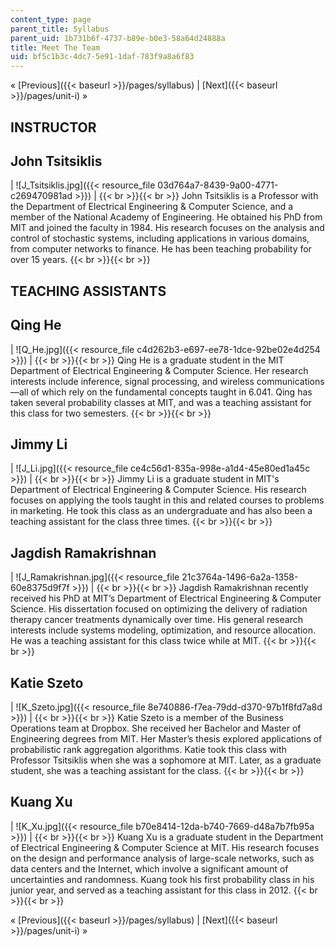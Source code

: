 ```yaml
---
content_type: page
parent_title: Syllabus
parent_uid: 1b731b6f-4737-b89e-b0e3-58a64d24888a
title: Meet The Team
uid: bf5c1b3c-4dc7-5e91-1daf-783f9a8a6f83
---
```


« [Previous]({{< baseurl >}}/pages/syllabus) | [Next]({{< baseurl >}}/pages/unit-i) »

INSTRUCTOR
----------

John Tsitsiklis
---------------

| ![J_Tsitsiklis.jpg]({{< resource_file 03d764a7-8439-9a00-4771-c269470981ad >}}) |  {{< br >}}{{< br >}} John Tsitsiklis is a Professor with the Department of Electrical Engineering & Computer Science, and a member of the National Academy of Engineering. He obtained his PhD from MIT and joined the faculty in 1984. His research focuses on the analysis and control of stochastic systems, including applications in various domains, from computer networks to finance. He has been teaching probability for over 15 years. {{< br >}}{{< br >}}  

  
TEACHING ASSISTANTS
----------------------

Qing He
-------

| ![Q_He.jpg]({{< resource_file c4d262b3-e697-ee78-1dce-92be02e4d254 >}}) |  {{< br >}}{{< br >}} Qing He is a graduate student in the MIT Department of Electrical Engineering & Computer Science. Her research interests include inference, signal processing, and wireless communications—all of which rely on the fundamental concepts taught in 6.041. Qing has taken several probability classes at MIT, and was a teaching assistant for this class for two semesters. {{< br >}}{{< br >}}  

Jimmy Li
--------

| ![J_Li.jpg]({{< resource_file ce4c56d1-835a-998e-a1d4-45e80ed1a45c >}}) |  {{< br >}}{{< br >}} Jimmy Li is a graduate student in MIT's Department of Electrical Engineering & Computer Science. His research focuses on applying the tools taught in this and related courses to problems in marketing. He took this class as an undergraduate and has also been a teaching assistant for the class three times. {{< br >}}{{< br >}}  

Jagdish Ramakrishnan
--------------------

| ![J_Ramakrishnan.jpg]({{< resource_file 21c3764a-1496-6a2a-1358-60e8375d9f7f >}}) |  {{< br >}}{{< br >}} Jagdish Ramakrishnan recently received his PhD at MIT’s Department of Electrical Engineering & Computer Science. His dissertation focused on optimizing the delivery of radiation therapy cancer treatments dynamically over time. His general research interests include systems modeling, optimization, and resource allocation. He was a teaching assistant for this class twice while at MIT. {{< br >}}{{< br >}}  

Katie Szeto
-----------

| ![K_Szeto.jpg]({{< resource_file 8e740886-f7ea-79dd-d370-97b1f8fd7a8d >}}) |  {{< br >}}{{< br >}} Katie Szeto is a member of the Business Operations team at Dropbox. She received her Bachelor and Master of Engineering degrees from MIT. Her Master’s thesis explored applications of probabilistic rank aggregation algorithms. Katie took this class with Professor Tsitsiklis when she was a sophomore at MIT. Later, as a graduate student, she was a teaching assistant for the class. {{< br >}}{{< br >}}  

Kuang Xu
--------

| ![K_Xu.jpg]({{< resource_file b70e8414-12da-b740-7669-d48a7b7fb95a >}}) |  {{< br >}}{{< br >}} Kuang Xu is a graduate student in the Department of Electrical Engineering & Computer Science at MIT. His research focuses on the design and performance analysis of large-scale networks, such as data centers and the Internet, which involve a significant amount of uncertainties and randomness. Kuang took his first probability class in his junior year, and served as a teaching assistant for this class in 2012. {{< br >}}{{< br >}}  

« [Previous]({{< baseurl >}}/pages/syllabus) | [Next]({{< baseurl >}}/pages/unit-i) »